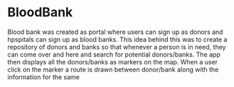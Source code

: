 # BloodBank
Blood bank was created as portal where users can sign up as donors and hpspitals can sign up as blood banks. This idea behind this was to create a repository of donors and banks so that whenever a person is in need, they can come over and here and search for potential donors/banks. The app then displays all the donors/banks as markers on the map. When a user click on the marker a route is drawn between donor/bank along with the information for the same
